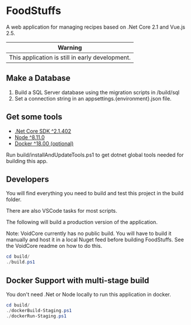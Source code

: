 # FoodStuffs

A web application for managing recipes based on .Net Core 2.1 and Vue.js 2.5.

| Warning |
| --- |
| This application is still in early development. |

## Make a Database

1. Build a SQL Server database using the migration scripts in /build/sql
2. Set a connection string in an appsettings.{environment}.json file.

## Get some tools

- [.Net Core SDK ^2.1.402](https://www.microsoft.com/net/download)
- [Node ^8.11.0](https://nodejs.org/en/)
- [Docker ^18.00 (optional)](https://docker.com)

Run build/installAndUpdateTools.ps1 to get dotnet global tools needed for building this app.

## Developers

You will find everything you need to build and test this project in the build folder.

There are also VSCode tasks for most scripts.

The following will build a production version of the application.

Note: VoidCore currently has no public build. You will have to build it manually and host it in a local Nuget feed before building FoodStuffs. See the VoidCore readme on how to do this.

```powershell
cd build/
./build.ps1
```

## Docker Support with multi-stage build

You don't need .Net or Node locally to run this application in docker.

```powershell
cd build/
./dockerBuild-Staging.ps1
./dockerRun-Staging.ps1
```

